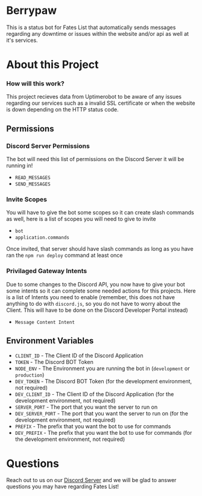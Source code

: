 # Berrypaw

This is a status bot for Fates List that automatically sends messages regarding any downtime or issues within the website and/or api as well at it's services.

# About this Project

### How will this work?

This project recieves data from Uptimerobot to be aware of any issues regarding our services such as a invalid SSL certificate or when the website is down depending on the HTTP status code.

## Permissions

### Discord Server Permissions

The bot will need this list of permissions on the Discord Server it will be running in!

- `READ_MESSAGES`
- `SEND_MESSAGES`

### Invite Scopes

You will have to give the bot some scopes so it can create slash commands as well, here is a list of scopes you will need to give to invite

- `bot`
- `application.commands`

Once invited, that server should have slash commands as long as you have ran the `npm run deploy` command at least once

### Privilaged Gateway Intents

Due to some changes to the Discord API, you now have to give your bot some intents so it can complete some needed actions for this projects. Here is a list of Intents you need to enable (remember, this does not have anything to do with `discord.js`, so you do not have to worry about the Client. This will have to be done on the Discord Developer Portal instead)

- `Message Content Intent`

## Environment Variables

- `CLIENT_ID` - The Client ID of the Discord Application
- `TOKEN` - The Discord BOT Token
- `NODE_ENV` - The Environment you are running the bot in (`development` or `production`)
- `DEV_TOKEN` - The Discord BOT Token (for the development environment, not required)
- `DEV_CLIENT_ID` - The Client ID of the Discord Application (for the development environment, not required)
- `SERVER_PORT` - The port that you want the server to run on
- `DEV_SERVER_PORT` - The port that you want the server to run on (for the development environment, not required)
- `PREFIX` - The prefix that you want the bot to use for commands
- `DEV_PREFIX` - The prefix that you want the bot to use for commands (for the development environment, not required)

# Questions

Reach out to us on our [Discord Server](https://discord.gg/cMAnfu8AJB) and we will be glad to answer questions you may have regarding Fates List!
